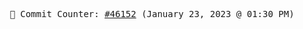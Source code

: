<p align="center">
    <samp>
        📮 Commit Counter: <a href="https://github.com/Javascript-void0/Javascript-void0/commits/main">#46152</a> (January 23, 2023 @ 01:30 PM)
    </samp>
</p>